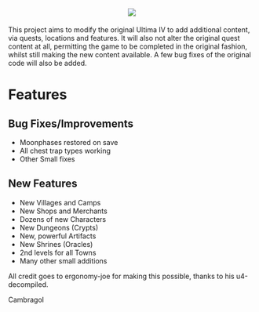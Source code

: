 <h1 align="center">
  <img src="https://raw.githubusercontent.com/cambragol/ultima-IV-trinity/master/Art/Ultima_IV_Advent_Trinity.png" /><br>
</h1>

This project aims to modify the original Ultima IV to add additional content, via quests, locations and features. It will also not alter the original quest content at all, permitting the game to be completed in the original fashion, whilst still making the new content available. A few bug fixes of the original code will also be added.

# Features

  ## Bug Fixes/Improvements
  * Moonphases restored on save
  * All chest trap types working
  * Other Small fixes
  
  ## New Features
  * New Villages and Camps
  * New Shops and Merchants
  * Dozens of new Characters
  * New Dungeons (Crypts)
  * New, powerful Artifacts
  * New Shrines (Oracles)
  * 2nd levels for all Towns
  * Many other small additions

  
All credit goes to ergonomy-joe for making this possible, thanks to his u4-decompiled.

Cambragol
